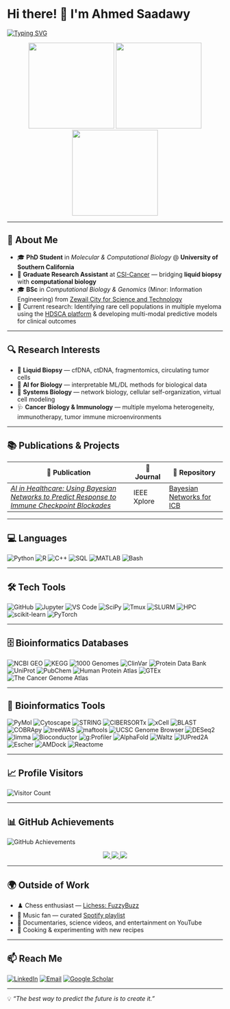 # Hi there! 👋 I'm Ahmed Saadawy

[![Typing SVG](https://readme-typing-svg.demolab.com?font=Fira+Code&size=24&duration=3000&pause=1000&color=6366F1&width=800&lines=PhD+Student+%7C+Molecular+%26+Computational+Biology;AI+%2B+Systems+Biology+Enthusiast;Liquid+Biopsy+%E2%80%94+cfDNA%2C+ctDNA%2C+Fragmentomics;Chess+%26+Coffee+Fueled+Coder)](https://git.io/typing-svg)

<p align="center">
  <img src="https://media3.giphy.com/media/DrJm6F9poo4aA/giphy.gif" width="200" />
  <img src="https://media1.giphy.com/media/bGgsc5mWoryfgKBx1u/giphy.gif" width="200" />
  <img src="https://media3.giphy.com/media/2wL1RIJefVgCl3hKVc/giphy.gif" width="200" />
</p>

---

## 🧬 About Me
- 🎓 **PhD Student** in *Molecular & Computational Biology* @ **University of Southern California**
- 🔬 **Graduate Research Assistant** at [CSI-Cancer](https://dornsife.usc.edu/kuhn/) — bridging **liquid biopsy** with **computational biology**
- 🎓 **BSc** in *Computational Biology & Genomics* (Minor: Information Engineering) from [Zewail City for Science and Technology](https://www.zewailcity.edu.eg)
- 🚀 Current research: Identifying rare cell populations in multiple myeloma using the [HDSCA platform](https://dornsife.usc.edu/kuhn/liquid-biopsy/liquid-biopsy-2/) & developing multi-modal predictive models for clinical outcomes

---

## 🔍 Research Interests
- 🧬 **Liquid Biopsy** — cfDNA, ctDNA, fragmentomics, circulating tumor cells 
- 🧠 **AI for Biology** — interpretable ML/DL methods for biological data
- 🧪 **Systems Biology** — network biology, cellular self-organization, virtual cell modeling
- 🩺 **Cancer Biology & Immunology** — multiple myeloma heterogeneity, immunotherapy, tumor immune microenvironments

---

## 📚 Publications & Projects

| 📖 Publication | 📖 Journal | 🧪 Repository |
|----------------|------------|---------------|
| _[AI in Healthcare: Using Bayesian Networks to Predict Response to Immune Checkpoint Blockades](https://ieeexplore.ieee.org/abstract/document/10510531/)_ | IEEE Xplore | [Bayesian Networks for ICB](https://github.com/ahmedhesham47/Bayesian-Network-for-Predicting-ICB-Response) |

---

## 💻 Languages
![Python](https://img.shields.io/badge/Python-2563EB?style=flat&logo=python&logoColor=white)
![R](https://img.shields.io/badge/R-4F46E5?style=flat&logo=r&logoColor=white)
![C++](https://img.shields.io/badge/C++-3730A3?style=flat&logo=cplusplus&logoColor=white)
![SQL](https://img.shields.io/badge/SQL-0EA5E9?style=flat&logo=postgresql&logoColor=white)
![MATLAB](https://img.shields.io/badge/MATLAB-0891B2?style=flat&logo=mathworks&logoColor=white)
![Bash](https://img.shields.io/badge/Bash-14B8A6?style=flat&logo=gnu-bash&logoColor=white)

---

## 🛠️ Tech Tools
![GitHub](https://img.shields.io/badge/GitHub-18181B?style=flat&logo=github&logoColor=white)
![Jupyter](https://img.shields.io/badge/Jupyter-F97316?style=flat&logo=jupyter&logoColor=white)
![VS Code](https://img.shields.io/badge/VS%20Code-2563EB?style=flat&logo=visualstudiocode&logoColor=white)
![SciPy](https://img.shields.io/badge/SciPy-0EA5E9?style=flat&logo=scipy&logoColor=white)
![Tmux](https://img.shields.io/badge/Tmux-22C55E?style=flat&logo=tmux&logoColor=white)
![SLURM](https://img.shields.io/badge/SLURM-334155?style=flat&logo=linux&logoColor=white)
![HPC](https://img.shields.io/badge/HPC-475569?style=flat&logo=linux&logoColor=white)
![scikit-learn](https://img.shields.io/badge/scikit--learn-F59E0B?style=flat&logo=scikitlearn&logoColor=white)
![PyTorch](https://img.shields.io/badge/PyTorch-E11D48?style=flat&logo=pytorch&logoColor=white)

---

## 🗄️ Bioinformatics Databases
![NCBI GEO](https://img.shields.io/badge/NCBI%20GEO-2563EB?style=flat&logo=databricks&logoColor=white)
![KEGG](https://img.shields.io/badge/KEGG-1E40AF?style=flat&logo=databricks&logoColor=white)
![1000 Genomes](https://img.shields.io/badge/1000%20Genomes-334155?style=flat&logo=dna&logoColor=white)
![ClinVar](https://img.shields.io/badge/ClinVar-64748B?style=flat&logo=dna&logoColor=white)
![Protein Data Bank](https://img.shields.io/badge/PDB-4338CA?style=flat&logo=dna&logoColor=white)
![UniProt](https://img.shields.io/badge/UniProt-6D28D9?style=flat&logo=dna&logoColor=white)
![PubChem](https://img.shields.io/badge/PubChem-0F766E?style=flat&logo=dna&logoColor=white)
![Human Protein Atlas](https://img.shields.io/badge/Human%20Protein%20Atlas-0891B2?style=flat&logo=dna&logoColor=white)
![GTEx](https://img.shields.io/badge/GTEx-3730A3?style=flat&logo=dna&logoColor=white)
![The Cancer Genome Atlas](https://img.shields.io/badge/TCGA-1E3A8A?style=flat&logo=dna&logoColor=white)

---

## 🔬 Bioinformatics Tools
![PyMol](https://img.shields.io/badge/PyMol-E11D48?style=flat&logo=python&logoColor=white)
![Cytoscape](https://img.shields.io/badge/Cytoscape-F97316?style=flat&logo=databricks&logoColor=white)
![STRING](https://img.shields.io/badge/STRING-2563EB?style=flat&logo=databricks&logoColor=white)
![CIBERSORTx](https://img.shields.io/badge/CIBERSORTx-9333EA?style=flat&logo=dna&logoColor=white)
![xCell](https://img.shields.io/badge/xCell-14B8A6?style=flat&logo=dna&logoColor=white)
![BLAST](https://img.shields.io/badge/BLAST-F59E0B?style=flat&logo=dna&logoColor=white)
![COBRApy](https://img.shields.io/badge/COBRApy-0EA5E9?style=flat&logo=python&logoColor=white)
![treeWAS](https://img.shields.io/badge/treeWAS-22C55E?style=flat&logo=python&logoColor=white)
![maftools](https://img.shields.io/badge/maftools-6366F1?style=flat&logo=r&logoColor=white)
![UCSC Genome Browser](https://img.shields.io/badge/UCSC%20Browser-4338CA?style=flat&logo=dna&logoColor=white)
![DESeq2](https://img.shields.io/badge/DESeq2-4F46E5?style=flat&logo=r&logoColor=white)
![limma](https://img.shields.io/badge/limma-2563EB?style=flat&logo=r&logoColor=white)
![Bioconductor](https://img.shields.io/badge/Bioconductor-1E40AF?style=flat&logo=r&logoColor=white)
![g:Profiler](https://img.shields.io/badge/g%3AProfiler-334155?style=flat&logo=databricks&logoColor=white)
![AlphaFold](https://img.shields.io/badge/AlphaFold-22C55E?style=flat&logo=deepmind&logoColor=white)
![Waltz](https://img.shields.io/badge/Waltz-06B6D4?style=flat&logo=dna&logoColor=white)
![IUPred2A](https://img.shields.io/badge/IUPred2A-0891B2?style=flat&logo=dna&logoColor=white)
![Escher](https://img.shields.io/badge/Escher-2563EB?style=flat&logo=python&logoColor=white)
![AMDock](https://img.shields.io/badge/AMDock-9333EA?style=flat&logo=dna&logoColor=white)
![Reactome](https://img.shields.io/badge/Reactome-4F46E5?style=flat&logo=databricks&logoColor=white)

---

## 📈 Profile Visitors
![Visitor Count](https://komarev.com/ghpvc/?username=ahmedhesham47&style=flat-square&color=2563EB)

---

## 📊 GitHub Achievements
![GitHub Achievements](https://github-profile-trophy.vercel.app/?username=ahmedhesham47&theme=algolia)

<p align="center">
  <a href="https://github.com/ahmedhesham47">
    <img src="http://github-profile-summary-cards.vercel.app/api/cards/profile-details?username=ahmedhesham47&theme=github_dark" />
  </a>
  <a href="https://github.com/ahmedhesham47">
    <img src="https://github-readme-streak-stats.herokuapp.com/?user=ahmedhesham47&hide_border=true&card_width=338&theme=github-dark-blue" />
  </a>
  <a href="https://github.com/ahmedhesham47">
    <img src="http://github-profile-summary-cards.vercel.app/api/cards/stats?username=ahmedhesham47&theme=github_dark" />
  </a>
</p>

---

## 🌍 Outside of Work
- ♟️ Chess enthusiast — [Lichess: FuzzyBuzz](https://lichess.org/@/FuzzyBuzz)
- 🎵 Music fan — curated [Spotify playlist](https://open.spotify.com/playlist/7kH2t9IjIkfcOh9WxMVk9G?si=e51112dac05b4073)
- 🎥 Documentaries, science videos, and entertainment on YouTube
- 🍳 Cooking & experimenting with new recipes

---

## 📫 Reach Me
[![LinkedIn](https://img.shields.io/badge/-LinkedIn-2563EB?style=flat&logo=linkedin&logoColor=white)](https://www.linkedin.com/in/ahmed-saadawy-a02a20177/)
[![Email](https://img.shields.io/badge/-Email-E11D48?style=flat&logo=gmail&logoColor=white)](mailto:saadawy@usc.edu)
[![Google Scholar](https://img.shields.io/badge/-Scholar-4F46E5?style=flat&logo=google-scholar&logoColor=white)](https://scholar.google.com/citations?user=8hyvGuUAAAAJ&hl=en&authuser=1)

---

💡 *“The best way to predict the future is to create it.”*
